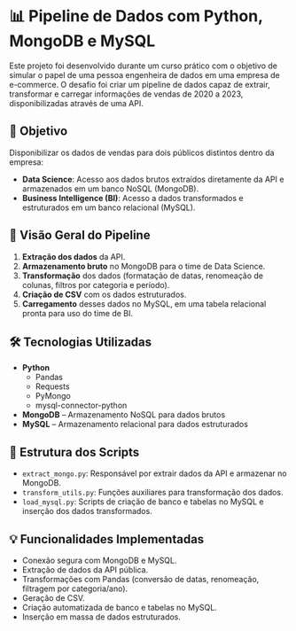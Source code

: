 # 📊 Pipeline de Dados com Python, MongoDB e MySQL

Este projeto foi desenvolvido durante um curso prático com o objetivo de simular o papel de uma pessoa engenheira de dados em uma empresa de e-commerce. O desafio foi criar um pipeline de dados capaz de extrair, transformar e carregar informações de vendas de 2020 a 2023, disponibilizadas através de uma API.

## 🎯 Objetivo

Disponibilizar os dados de vendas para dois públicos distintos dentro da empresa:

- **Data Science**: Acesso aos dados brutos extraídos diretamente da API e armazenados em um banco NoSQL (MongoDB).
- **Business Intelligence (BI)**: Acesso a dados transformados e estruturados em um banco relacional (MySQL).

## 🔄 Visão Geral do Pipeline

1. **Extração dos dados** da API.
2. **Armazenamento bruto** no MongoDB para o time de Data Science.
3. **Transformação** dos dados (formatação de datas, renomeação de colunas, filtros por categoria e período).
4. **Criação de CSV** com os dados estruturados.
5. **Carregamento** desses dados no MySQL, em uma tabela relacional pronta para uso do time de BI.

## 🛠️ Tecnologias Utilizadas

- **Python**
  - Pandas
  - Requests
  - PyMongo
  - mysql-connector-python
- **MongoDB** – Armazenamento NoSQL para dados brutos
- **MySQL** – Armazenamento relacional para dados estruturados

## 📂 Estrutura dos Scripts

- `extract_mongo.py`: Responsável por extrair dados da API e armazenar no MongoDB.
- `transform_utils.py`: Funções auxiliares para transformação dos dados.
- `load_mysql.py`: Scripts de criação de banco e tabelas no MySQL e inserção dos dados transformados.

## 💡 Funcionalidades Implementadas

- Conexão segura com MongoDB e MySQL.
- Extração de dados da API pública.
- Transformações com Pandas (conversão de datas, renomeação, filtragem por categoria/ano).
- Geração de CSV.
- Criação automatizada de banco e tabelas no MySQL.
- Inserção em massa de dados estruturados.

